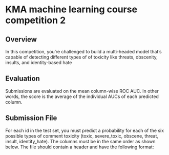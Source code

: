 # KMA machine learning course competition 2

## Overview
In this competition, you’re challenged to build a multi-headed model that’s capable of detecting different types of of toxicity like threats, obscenity, insults, and identity-based hate

## Evaluation
Submissions are evaluated on the mean column-wise ROC AUC. In other words, the score is the average of the individual AUCs of each predicted column.

## Submission File
For each id in the test set, you must predict a probability for each of the six possible types of comment toxicity (toxic, severe_toxic, obscene, threat, insult, identity_hate). The columns must be in the same order as shown below. The file should contain a header and have the following format: